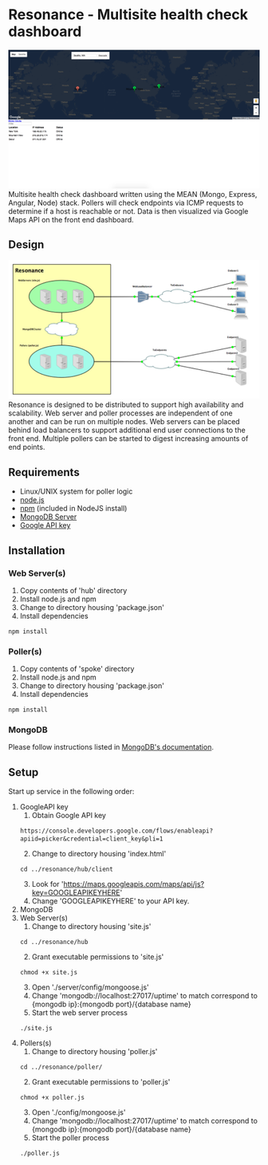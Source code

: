 # Resonance - Multisite health check dashboard
![Resonance](./resonance.png)
Multisite health check dashboard written using the MEAN (Mongo, Express, Angular, Node) stack.  Pollers will check endpoints via ICMP requests to determine if a host is reachable or not.  Data is then visualized via Google Maps API on the front end dashboard.

## Design
![Design Diagram](./diagram.png)
Resonance is designed to be distributed to support high availability and scalability.  Web server and poller processes are independent of one another and can be run on multiple nodes.  Web servers can be placed behind load balancers to support additional end user connections to the front end.  Multiple pollers can be started to digest increasing amounts of end points.

## Requirements
- Linux/UNIX system for poller logic
- [node.js](https://nodejs.org/en/)
- [npm](https://www.npmjs.com) (included in NodeJS install)
- [MongoDB Server](https://www.mongodb.com)
- [Google API key](https://console.developers.google.com/flows/enableapi?apiid=picker&credential=client_key&pli=1)

## Installation
### Web Server(s)
1. Copy contents of 'hub' directory
2. Install node.js and npm
3. Change to directory housing 'package.json'
4. Install dependencies
```
npm install
```

### Poller(s)
1. Copy contents of 'spoke' directory
2. Install node.js and npm
3. Change to directory housing 'package.json'
4. Install dependencies
```
npm install
```

### MongoDB
Please follow instructions listed in [MongoDB's documentation](https://www.mongodb.com/download-center?jmp=nav).

## Setup
Start up service in the following order:
1. GoogleAPI key
    1. Obtain Google API key
    ```
    https://console.developers.google.com/flows/enableapi?apiid=picker&credential=client_key&pli=1
    ```
    2. Change to directory housing 'index.html'
    ```
    cd ../resonance/hub/client
    ```
    3. Look for 'https://maps.googleapis.com/maps/api/js?key=GOOGLEAPIKEYHERE'
    4. Change 'GOOGLEAPIKEYHERE' to your API key.
2. MongoDB
3. Web Server(s)
    1. Change to directory housing 'site.js'
    ```
    cd ../resonance/hub
    ```
    2. Grant executable permissions to 'site.js'
    ```
    chmod +x site.js
    ```
    3. Open './server/config/mongoose.js'
    4. Change 'mongodb://localhost:27017/uptime' to match correspond to {mongodb ip}:{mongodb port}/{database name}
    5. Start the web server process
    ```
    ./site.js
    ```
4. Pollers(s)
    1. Change to directory housing 'poller.js'
    ```
    cd ../resonance/poller/
    ```
    2. Grant executable permissions to 'poller.js'
    ```
    chmod +x poller.js
    ```
    3. Open './config/mongoose.js'
    4. Change 'mongodb://localhost:27017/uptime' to match correspond to {mongodb ip}:{mongodb port}/{database name}
    5. Start the poller process
    ```
    ./poller.js
    ```
